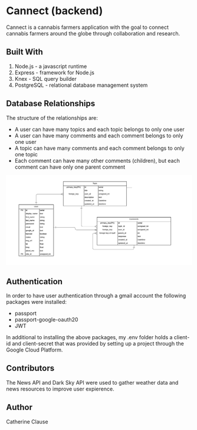 # Cannect (backend)

Cannect is a cannabis farmers application with the goal to connect cannabis farmers around the globe through collaboration and research. 

## Built With

1. Node.js - a javascript runtime
2. Express - framework for Node.js
3. Knex - SQL query builder
4. PostgreSQL - relational database management system 

## Database Relationships

The structure of the relationships are: 
- A user can have many topics and each topic belongs to only one user
- A user can have many comments and each comment belongs to only one user
- A topic can have many comments and each comment belongs to only one topic
- Each comment can have many other comments (children), but each comment can have only one parent comment 

![Image of Relationships](./imagesForReadMe/DBrelationship.png)

## Authentication

In order to have user authentication through a gmail account the following packages were installed: 
 - passport
 - passport-google-oauth20
 - JWT 

In additional to installing the above packages, my .env folder holds a client-id and client-secret that was provided by setting up a project through the Google Cloud Platform. 


## Contributors 
The News API and Dark Sky API were used to gather weather data and news resources to improve user expierence. 

## Author
Catherine Clause
